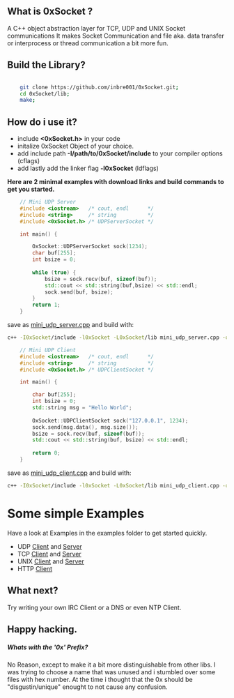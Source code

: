 
## What is 0xSocket ?
A C++ object abstraction layer for TCP, UDP and UNIX Socket communications
It makes Socket Communication and file aka. data transfer or 
interprocess or thread communication a bit more fun.

## Build the Library?

```Bash

    git clone https://github.com/inbre001/0xSocket.git;
    cd 0xSocket/lib;
    make;
```

## How do i use it?

* include **\<0xSocket.h\>** in your code
* initalize 0xSocket Object of your choice.
* add include path **-I/path/to/0xSocket/include** to your compiler options (cflags)
* add lastly add the linker flag **-l0xSocket** (ldflags)

**Here are 2 minimal examples with download links and build commands to get you started.**

```C++
	// Mini UDP Server 
	#include <iostream>   /* cout, endl      */
	#include <string>     /* string          */
	#include <0xSocket.h> /* UDPServerSocket */

	int main() {

		OxSocket::UDPServerSocket sock(1234);
		char buf[255];
		int bsize = 0;
		
		while (true) {
			bsize = sock.recv(buf, sizeof(buf));
			std::cout << std::string(buf,bsize) << std::endl;
			sock.send(buf, bsize);
		}
		return 1;
	}
```
save as [mini_udp_server.cpp](examples/mini_udp_server.cpp) and build with:

```Bash
c++ -I0xSocket/include -l0xSocket -L0xSocket/lib mini_udp_server.cpp -o mini_udp_server.exe
```
```C++
	// Mini UDP Client
	#include <iostream>   /* cout, endl      */
	#include <string>     /* string          */
	#include <0xSocket.h> /* UDPClientSocket */

	int main() {

		char buf[255];
		int bsize = 0;
		std::string msg = "Hello World";
		
		OxSocket::UDPClientSocket sock("127.0.0.1", 1234);
		sock.send(msg.data(), msg.size());		
		bsize = sock.recv(buf, sizeof(buf));
		std::cout << std::string(buf, bsize) << std::endl;
		
		return 0;
	}
```
save as [mini_udp_client.cpp](examples/mini_udp_client.cpp) and build with:

```Bash
c++ -I0xSocket/include -l0xSocket -L0xSocket/lib mini_udp_client.cpp -o mini_udp_client.exe	
```

# Some simple  Examples
Have a look at Examples in the examples folder to get started quickly.

*  UDP [Client](examples/udp_client.cpp) and [Server](examples/udp_server.cpp)  
*  TCP [Client](examples/tcp_client.cpp) and [Server](examples/tcp_server.cpp)   
* UNIX [Client](examples/unix_client.cpp) and [Server](examples/unix_server.cpp) 
* HTTP [Client](examples/http_client.cpp) 

## What next?
Try writing your own IRC Client or a DNS or even NTP Client.

## Happy hacking.

##### Whats with the '0x' Prefix?
No Reason, except to make it a bit more distinguishable from other libs.
I was trying to choose a name that was unused and i stumbled over some files with hex number.
At the time i thought that the 0x should be "disgustin/unique" enought to not cause any confusion.


